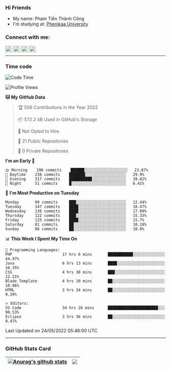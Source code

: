 ### Hi Friends

- My name: Phạm Tiến Thành Công
- I'm studying at: [Phenikaa University]


### Connect with me:
[<img align="left" alt="PhamTienThanhCong | Facebook" width="22px" src="https://upload.wikimedia.org/wikipedia/commons/thumb/1/16/Facebook-icon-1.png/640px-Facebook-icon-1.png" />][facebook]
[<img align="left" alt="PhamTienThanhCong | Zalo" width="22px" src="https://www.anphatpc.com.vn/template/anphat_2020v2/images/icon-zalo.jpg" />][zalo]
[<img align="left" alt="PhamTienThanhCong | LinkedIn" width="22px" src="https://cdn3.iconfinder.com/data/icons/inficons/512/linkedin.png" />][linkedin]
[<img align="left" alt="PhamTienThanhCong | tiktok" width="22px" src="https://cdn.worldvectorlogo.com/logos/tiktok-logo.svg" />][tiktok]

<br />

---

### Time code

<!--START_SECTION:waka-->
![Code Time](http://img.shields.io/badge/Code%20Time-368%20hrs%2046%20mins-blue)

![Profile Views](http://img.shields.io/badge/Profile%20Views-78-blue)

**🐱 My GitHub Data** 

> 🏆 506 Contributions in the Year 2022
 > 
> 📦 572.2 kB Used in GitHub's Storage 
 > 
> 🚫 Not Opted to Hire
 > 
> 📜 21 Public Repositories 
 > 
> 🔑 0 Private Repositories  
 > 
**I'm an Early 🐤** 

```text
🌞 Morning    190 commits    ██████░░░░░░░░░░░░░░░░░░░   23.87% 
🌆 Daytime    238 commits    ███████░░░░░░░░░░░░░░░░░░   29.9% 
🌃 Evening    317 commits    ██████████░░░░░░░░░░░░░░░   39.82% 
🌙 Night      51 commits     █░░░░░░░░░░░░░░░░░░░░░░░░   6.41%

```
📅 **I'm Most Productive on Tuesday** 

```text
Monday       99 commits     ███░░░░░░░░░░░░░░░░░░░░░░   12.44% 
Tuesday      147 commits    ████░░░░░░░░░░░░░░░░░░░░░   18.47% 
Wednesday    136 commits    ████░░░░░░░░░░░░░░░░░░░░░   17.09% 
Thursday     122 commits    ███░░░░░░░░░░░░░░░░░░░░░░   15.33% 
Friday       125 commits    ████░░░░░░░░░░░░░░░░░░░░░   15.7% 
Saturday     81 commits     ██░░░░░░░░░░░░░░░░░░░░░░░   10.18% 
Sunday       86 commits     ██░░░░░░░░░░░░░░░░░░░░░░░   10.8%

```


📊 **This Week I Spent My Time On** 

```text
💬 Programming Languages: 
PHP                      17 hrs 6 mins       ███████████░░░░░░░░░░░░░░   44.97% 
Java                     6 hrs 13 mins       ████░░░░░░░░░░░░░░░░░░░░░   16.35% 
CSS                      4 hrs 38 mins       ███░░░░░░░░░░░░░░░░░░░░░░   12.21% 
Blade Template           4 hrs 10 mins       ██░░░░░░░░░░░░░░░░░░░░░░░   10.96% 
HTML                     3 hrs 34 mins       ██░░░░░░░░░░░░░░░░░░░░░░░   9.39%

🔥 Editors: 
VS Code                  34 hrs 26 mins      ██████████████████████░░░   90.53% 
Eclipse                  3 hrs 36 mins       ██░░░░░░░░░░░░░░░░░░░░░░░   9.47%

```


 Last Updated on 24/05/2022 05:46:00 UTC
<!--END_SECTION:waka-->

---

### GitHub Stats Card

| <a href="https://github.com/phamtienthanhcong"><img align="center" src="https://github-readme-stats.vercel.app/api?username=PhamTienThanhCong&show_icons=true&include_all_commits=true&theme=buefy&hide_border=true&theme=ocean_dark" alt="Anurag's github stats" /></a> | <a href="https://github.com/phamtienthanhcong"><img align="center" src="https://github-readme-stats.vercel.app/api/top-langs/?username=PhamTienThanhCong&layout=compact&theme=buefy&hide_border=true&theme=ocean_dark" /></a> |
| ------------- | ------------- |

[Phenikaa University]: https://phenikaa-uni.edu.vn/vi
[facebook]: https://www.facebook.com/phamtienthanhcong
[linkedin]: https://linkedin.com/in/phamtienthanhcong
[zalo]: https://zalo.me/0396396332
[tiktok]: https://www.tiktok.com/@phamtienthanhcong
[web]: https://github.com/PhamTienThanhCong/web_dev
[min project]: https://github.com/PhamTienThanhCong/Project-Of-Web
[c and cpp]: https://github.com/PhamTienThanhCong/Code_C_and_Cpro
[python]: https://github.com/PhamTienThanhCong/Python_beginer
